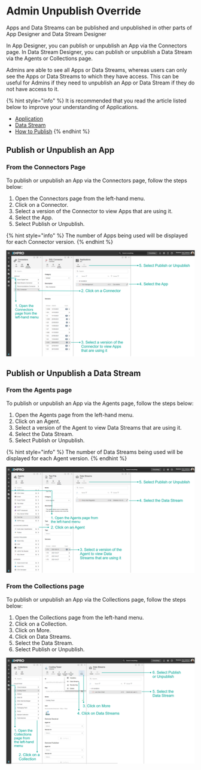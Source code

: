 # Admin Unpublish Override

Apps and Data Streams can be published and unpublished in other parts of App Designer and Data Stream Designer

In App Designer, you can publish or unpublish an App via the Connectors page. In Data Stream Designer, you can publish or unpublish a Data Stream via the Agents or Collections page.

Admins are able to see all Apps or Data Streams, whereas users can only see the Apps or Data Streams to which they have access. This can be useful for Admins if they need to unpublish an App or Data Stream if they do not have access to it.

{% hint style="info" %}
It is recommended that you read the article listed below to improve your understanding of Applications.

* [Application](../../concepts/application/)
* [Data Stream](../../concepts/data-stream/)
* [How to Publish](./)
{% endhint %}

## Publish or Unpublish an App

### From the Connectors Page

To publish or unpublish an App via the Connectors page, follow the steps below:

1. Open the Connectors page from the left-hand menu.
2. Click on a Connector.
3. Select a version of the Connector to view Apps that are using it.
4. Select the App.
5. Select Publish or Unpublish.

{% hint style="info" %}
The number of Apps being used will be displayed for each Connector version.
{% endhint %}

![](../../.gitbook/assets/Pivot1.png)

## Publish or Unpublish a Data Stream

### From the Agents page

To publish or unpublish an App via the Agents page, follow the steps below:

1. Open the Agents page from the left-hand menu.
2. Click on an Agent.
3. Select a version of the Agent to view Data Streams that are using it.
4. Select the Data Stream.
5. Select Publish or Unpublish.

{% hint style="info" %}
The number of Data Streams being used will be displayed for each Agent version.
{% endhint %}

![](../../.gitbook/assets/Pivot2.png)

### From the Collections page

To publish or unpublish an App via the Collections page, follow the steps below:

1. Open the Collections page from the left-hand menu.
2. Click on a Collection.
3. Click on More.
4. Click on Data Streams.
5. Select the Data Stream.
6. Select Publish or Unpublish.

![](../../.gitbook/assets/Pivot3.png)
